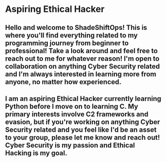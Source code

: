 # <h1>Aspiring Ethical Hacker</h1>

## Hello and welcome to ShadeShiftOps! This is where you'll find everything related to my programming journey from beginner to professional! Take a look around and feel free to reach out to me for whatever reason! I'm open to collaboration on anything Cyber Security related and I'm always interested in learning more from anyone, no matter how experienced. 

## I am an aspiring Ethical Hacker currently learning Python before I move on to learning C. My primary interests involve C2 frameworks and evasion, but if you're working on anything Cyber Security related and you feel like I'd be an asset to your group, please let me know and reach out! Cyber Security is my passion and Ethical Hacking is my goal. 
